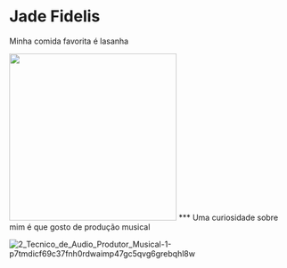 # Jade Fidelis
Minha comida favorita é lasanha

<img src="https://www.unileverfoodsolutions.com.br/dam/global-ufs/mcos/SLA/calcmenu/recipes/BR-recipes/vegetables-&-vegetable-dishes/lasanha-the-vegetarian-butcher/main-header.jpg" width="300">
***
Uma curiosidade sobre mim é que gosto de produção musical


![2_Tecnico_de_Audio_Produtor_Musical-1-p7tmdicf69c37fnh0rdwaimp47gc5qvg6grebqhl8w](https://user-images.githubusercontent.com/108246778/176812470-06a800b6-8998-49a5-a67f-8f2aa001bca8.png)
